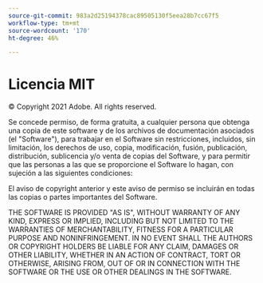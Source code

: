 ```yaml
---
source-git-commit: 983a2d25194378cac89505130f5eea28b7cc67f5
workflow-type: tm+mt
source-wordcount: '170'
ht-degree: 46%

---
```

# Licencia MIT

© Copyright 2021 Adobe. All rights reserved.

Se concede permiso, de forma gratuita, a cualquier persona que obtenga una copia de este software y de los archivos de documentación asociados (el &quot;Software&quot;), para trabajar en el Software sin restricciones, incluidos, sin limitación, los derechos de uso, copia, modificación, fusión, publicación, distribución, sublicencia y/o venta de copias del Software, y para permitir que las personas a las que se proporcione el Software lo hagan, con sujeción a las siguientes condiciones:

El aviso de copyright anterior y este aviso de permiso se incluirán en todas las copias o partes importantes del Software.

THE SOFTWARE IS PROVIDED &quot;AS IS&quot;, WITHOUT WARRANTY OF ANY KIND,
EXPRESS OR IMPLIED, INCLUDING BUT NOT LIMITED TO THE WARRANTIES OF
MERCHANTABILITY, FITNESS FOR A PARTICULAR PURPOSE AND
NONINFRINGEMENT. IN NO EVENT SHALL THE AUTHORS OR COPYRIGHT HOLDERS BE
LIABLE FOR ANY CLAIM, DAMAGES OR OTHER LIABILITY, WHETHER IN AN ACTION
OF CONTRACT, TORT OR OTHERWISE, ARISING FROM, OUT OF OR IN CONNECTION
WITH THE SOFTWARE OR THE USE OR OTHER DEALINGS IN THE SOFTWARE.

